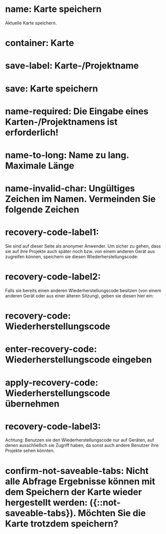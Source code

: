 ﻿# name: Karte speichern

Aktuelle Karte speichern.

# container: Karte

# save-label: Karte-/Projektname

# save: Karte speichern

# name-required: Die Eingabe eines Karten-/Projektnamens ist erforderlich!

# name-to-long: Name zu lang. Maximale Länge

# name-invalid-char: Ungültiges Zeichen im Namen. Vermeinden Sie folgende Zeichen

# recovery-code-label1:

Sie sind auf dieser Seite als anonymer Anwender. 
Um sicher zu gehen, dass sie auf ihre Projekte auch später noch bzw. von 
einem anderen Gerät aus zugreifen können, speichern sie diesen 
Wiederherstellungscode:

# recovery-code-label2:

Falls sie bereits einen anderen Wiederherstellungscode 
besitzen (von einem anderen Gerät oder aus einer älteren Sitzung), 
geben sie diesen hier ein:

# recovery-code: Wiederherstellungscode

# enter-recovery-code: Wiederherstellungscode eingeben

# apply-recovery-code: Wiederherstellungscode übernehmen

# recovery-code-label3:

Achtung: Benutzen sie den Wiederherstellungscode nur auf Geräten,
auf denen ausschließich sie Zugriff haben, da sonst auch andere Benutzer 
ihre Projekte sehen könnten.

# confirm-not-saveable-tabs: Nicht alle Abfrage Ergebnisse können mit dem Speichern der Karte wieder hergestellt werden: ({::not-saveable-tabs}). Möchten Sie die Karte trotzdem speichern?